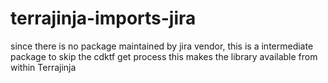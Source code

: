 # terrajinja-imports-jira

since there is no package maintained by jira vendor, this is a intermediate package to skip the cdktf get process
this makes the library available from within Terrajinja
